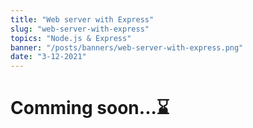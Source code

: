 ```yaml
---
title: "Web server with Express"
slug: "web-server-with-express"
topics: "Node.js & Express" 
banner: "/posts/banners/web-server-with-express.png"
date: "3-12-2021"
---
```


# Comming soon...⌛ 